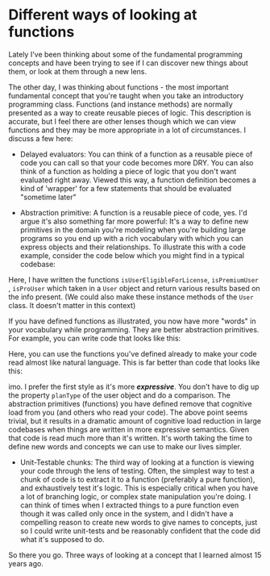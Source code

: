 # Different ways of looking at functions

Lately I've been thinking about some of the fundamental programming concepts
and have been trying to see if I can discover new things about them, or look at
them through a new lens.

The other day, I was thinking about functions - the most important fundamental
concept that you're taught when you take an introductory programming class.
Functions (and instance methods) are normally presented as a way to create
reusable pieces of logic. This description is accurate, but I feel there are
other lenses though which we can view functions and they may be more
appropriate in a lot of circumstances. I discuss a few here:

- Delayed evaluators: You can think of a function as a reusable piece of code you
can call so that your code becomes more DRY. You can also think of a function
as holding a piece of logic that you don't want evaluated right away.
Viewed this way, a function definition becomes a kind of 'wrapper' for a few
statements that should be evaluated "sometime later"

- Abstraction primitive: A function is a reusable piece of code, yes. I'd argue
it's also something far more powerful: It's a way to define new primitives
in the domain you're modeling when you're building large programs so you
end up with a rich vocabulary with which you can express objects and their
relationships. To illustrate this with a code example, consider the code below
which you might find in a typical codebase:

<script src="https://gist.github.com/hrishikeshs/ceac10698471cb3aa8cc16ab3a378d70"></script>

Here, I have written the functions `isUserEligibleForLicense`, `isPremiumUser` , `isProUser` which taken in a `User` object and return various results based on
the info present. (We could also make these instance methods of the `User` class. It doesn't matter in this context)

If you have defined functions as illustrated, you now have more "words" in
your vocabulary while programming. They are better abstraction primitives. For
example, you can write code that looks like this:


<script src="https://gist.github.com/hrishikeshs/047429326db68a436a57c5c24d821660"></script>

Here, you can use the functions you've defined already to make your code read
almost like natural language. This is far better than code that looks like this:

<script src="https://gist.github.com/hrishikeshs/8ff70d5326a3e232c4fd76da9d85a9a1"></script>

imo. I prefer the first style as it's more **_expressive_**. You don't have to
dig up the property `planType` of the user object and do a comparison. The
abstraction primitives (functions) you have defined remove that cognitive load
from you (and others who read your code).
The above point seems trivial, but it results in a dramatic amount of cognitive
load reduction in large codebases when things are written in more expressive
semantics. Given that code is read much more than it's written. It's worth taking
the time to define new words and concepts we can use to make our lives simpler.

- Unit-Testable chunks: The third way of looking at a function is viewing your
code through the lens of testing. Often, the simplest way to test a chunk of code
is to extract it to a function (preferably a pure function), and exhaustively
test it's logic. This is especially critical when you have a lot of branching
logic, or complex state manipulation you're doing. I can think of times when
I extracted things to a pure function even though it was called only once in
the system, and I didn't have a compelling reason to create new words to give
names to concepts, just so I could write unit-tests and be reasonably confident
that the code did what it's supposed to do.

So there you go. Three ways of looking at a concept that I learned almost 15 years
ago.
